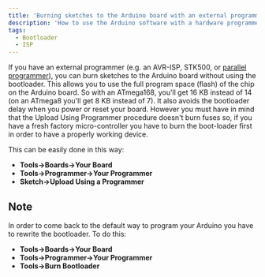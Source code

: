 ```yaml
---
title: 'Burning sketches to the Arduino board with an external programmer'
description: 'How to use the Arduino software with a hardware programmer (eliminating the need for the bootloader and saving program space on the chip).'
tags: 
  - Bootloader
  - ISP
---
```

If you have an external programmer (e.g. an AVR-ISP, STK500, or [parallel programmer](/hacking/hardware/ParallelProgrammer)), you can burn sketches to the Arduino board without using the bootloader. This allows you to use the full program space (flash) of the chip on the Arduino board. So with an ATmega168, you'll get 16 KB instead of 14 (on an ATmega8 you'll get 8 KB instead of 7). It also avoids the bootloader delay when you power or reset your board. However you must have in mind that the Upload Using Programmer procedure doesn't burn fuses so, if you have a fresh factory micro-controller you have to burn the boot-loader first in order to have a properly working device.

This can be easily done in this way:

- **Tools->Boards->Your Board**
- **Tools->Programmer->Your Programmer**
- **Sketch->Upload Using a Programmer**
## Note
In order to come back to the default way to program your Arduino you have to rewrite the bootloader. To do this:

- **Tools->Boards->Your Board**
- **Tools->Programmer->Your Programmer**
- **Tools->Burn Bootloader**